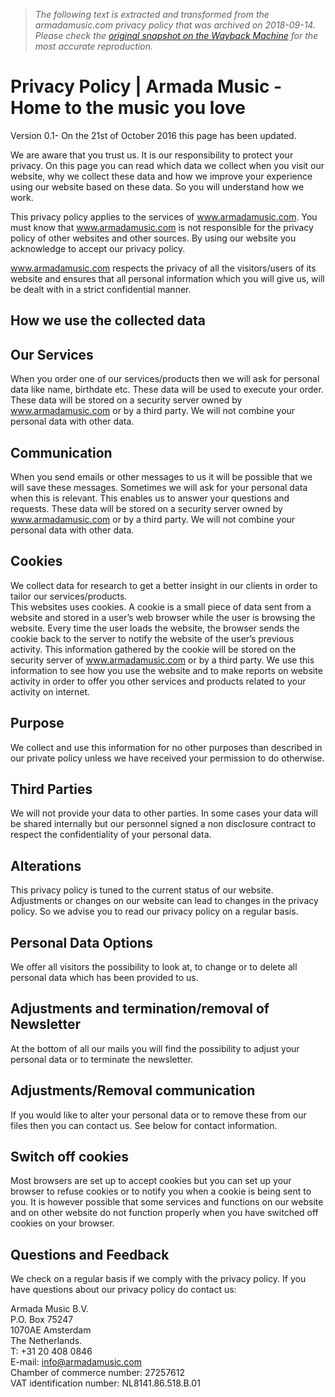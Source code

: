 > *The following text is extracted and transformed from the armadamusic.com privacy policy that was archived on 2018-09-14. Please check the [original snapshot on the Wayback Machine](https://web.archive.org/web/20180914174506id_/https%3A//www.armadamusic.com/privacy-policy) for the most accurate reproduction.*

# Privacy Policy | Armada Music - Home to the music you love

Version 0.1- On the 21st of October 2016 this page has been updated.

We are aware that you trust us. It is our responsibility to protect your privacy. On this page you can read which data we collect when you visit our website, why we collect these data and how we improve your experience using our website based on these data. So you will understand how we work.

This privacy policy applies to the services of www.armadamusic.com. You must know that www.armadamusic.com is not responsible for the privacy policy of other websites and other sources. By using our website you acknowledge to accept our privacy policy. 

www.armadamusic.com respects the privacy of all the visitors/users of its website and ensures that all personal information which you will give us, will be dealt with in a strict confidential manner. 

## How we use the collected data

## Our Services

When you order one of our services/products then we will ask for personal data like name, birthdate etc. These data will be used to execute your order. These data will be stored on a security server owned by www.armadamusic.com or by a third party. We will not combine your personal data with other data. 

## Communication

When you send emails or other messages to us it will be possible that we will save these messages. Sometimes we will ask for your personal data when this is relevant. This enables us to answer your questions and requests. These data will be stored on a security server owned by www.armadamusic.com or by a third party. We will not combine your personal data with other data. 

## Cookies

We collect data for research to get a better insight in our clients in order to tailor our services/products.  
This websites uses cookies. A cookie is a small piece of data sent from a website and stored in a user’s web browser while the user is browsing the website. Every time the user loads the website, the browser sends the cookie back to the server to notify the website of the user’s previous activity. This information gathered by the cookie will be stored on the security server of www.armadamusic.com or by a third party. We use this information to see how you use the website and to make reports on website activity in order to offer you other services and products related to your activity on internet.

## Purpose

We collect and use this information for no other purposes than described in our private policy unless we have received your permission to do otherwise. 

## Third Parties

We will not provide your data to other parties. In some cases your data will be shared internally but our personnel signed a non disclosure contract to respect the confidentiality of your personal data. 

## Alterations

This privacy policy is tuned to the current status of our website. Adjustments or changes on our website can lead to changes in the privacy policy. So we advise you to read our privacy policy on a regular basis. 

## Personal Data Options

We offer all visitors the possibility to look at, to change or to delete all personal data which has been provided to us.

## Adjustments and termination/removal of Newsletter

At the bottom of all our mails you will find the possibility to adjust your personal data or to terminate the newsletter.

## Adjustments/Removal communication

If you would like to alter your personal data or to remove these from our files then you can contact us. See below for contact information.

## Switch off cookies

Most browsers are set up to accept cookies but you can set up your browser to refuse cookies or to notify you when a cookie is being sent to you. It is however possible that some services and functions on our website and on other website do not function properly when you have switched off cookies on your browser.

## Questions and Feedback

We check on a regular basis if we comply with the privacy policy. If you have questions about our privacy policy do contact us:

Armada Music B.V.  
P.O. Box 75247  
1070AE Amsterdam  
The Netherlands.   
T: +31 20 408 0846  
E-mail: info@armadamusic.com  
Chamber of commerce number: 27257612  
VAT identification number: NL8141.86.518.B.01
